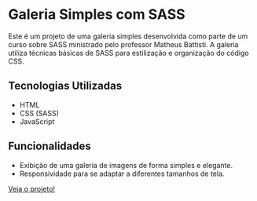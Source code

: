 # Galeria Simples com SASS

Este é um projeto de uma galeria simples desenvolvida como parte de um curso sobre SASS ministrado pelo professor Matheus Battisti. A galeria utiliza técnicas básicas de SASS para estilização e organização do código CSS.

## Tecnologias Utilizadas

- HTML
- CSS (SASS)
- JavaScript

## Funcionalidades

- Exibição de uma galeria de imagens de forma simples e elegante.
- Responsividade para se adaptar a diferentes tamanhos de tela.

[Veja o projeto! ](https://devsamuel06.github.io/Gallery/)
